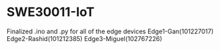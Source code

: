 # SWE30011-IoT
Finalized .ino and .py for all of the edge devices
Edge1-Gan(101227017)
Edge2-Rashid(101212385)
Edge3-Miguel(102767226)

